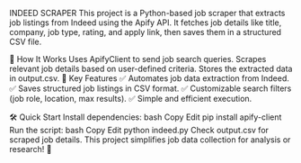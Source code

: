 INDEED SCRAPER
This project is a Python-based job scraper that extracts job listings from Indeed using the Apify API. It fetches job details like title, company, job type, rating, and apply link, then saves them in a structured CSV file.

🚀 How It Works
Uses ApifyClient to send job search queries.
Scrapes relevant job details based on user-defined criteria.
Stores the extracted data in output.csv.
🔹 Key Features
✅ Automates job data extraction from Indeed.
✅ Saves structured job listings in CSV format.
✅ Customizable search filters (job role, location, max results).
✅ Simple and efficient execution.

🛠️ Quick Start
Install dependencies:
bash
Copy
Edit
pip install apify-client
Run the script:
bash
Copy
Edit
python indeed.py
Check output.csv for scraped job details.
This project simplifies job data collection for analysis or research! 🚀









